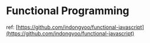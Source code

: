 # Functional Programming

ref: [https://github.com/indongyoo/functional-javascript](https://github.com/indongyoo/functional-javascript)